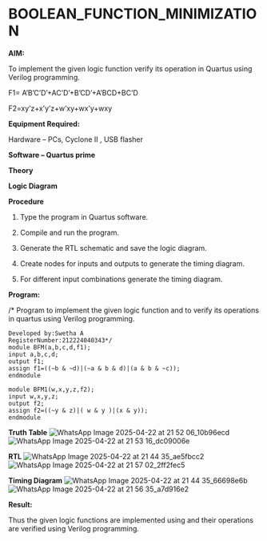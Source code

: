 # BOOLEAN_FUNCTION_MINIMIZATION

**AIM:**

To implement the given logic function verify its operation in Quartus using Verilog programming.

F1= A’B’C’D’+AC’D’+B’CD’+A’BCD+BC’D 

F2=xy’z+x’y’z+w’xy+wx’y+wxy

**Equipment Required:**

Hardware – PCs, Cyclone II , USB flasher

**Software – Quartus prime**

**Theory**

**Logic Diagram**

**Procedure**

1.	Type the program in Quartus software.

2.	Compile and run the program.

3.	Generate the RTL schematic and save the logic diagram.

4.	Create nodes for inputs and outputs to generate the timing diagram.

5.	For different input combinations generate the timing diagram.


**Program:**

/* Program to implement the given logic function and to verify its operations in quartus using Verilog programming.
```
Developed by:Swetha A
RegisterNumber:212224040343*/
module BFM(a,b,c,d,f1);
input a,b,c,d;
output f1;
assign f1=((~b & ~d)|(~a & b & d)|(a & b & ~c));
endmodule

module BFM1(w,x,y,z,f2);
input w,x,y,z;
output f2;
assign f2=((~y & z)|( w & y )|(x & y));
endmodule

```
**Truth Table**
![WhatsApp Image 2025-04-22 at 21 52 06_10b96ecd](https://github.com/user-attachments/assets/e38539ad-c95d-4d9b-b71a-8b56d53d6706)
![WhatsApp Image 2025-04-22 at 21 53 16_dc09006e](https://github.com/user-attachments/assets/36c2227c-0bbd-436c-940f-6b648f2023d8)


**RTL**
![WhatsApp Image 2025-04-22 at 21 44 35_ae5fbcc2](https://github.com/user-attachments/assets/e34a7c2e-83a1-4501-8867-6c24a1b5765c)
![WhatsApp Image 2025-04-22 at 21 57 02_2ff2fec5](https://github.com/user-attachments/assets/ebcc4381-909a-452a-9ea5-3527acb75def)


**Timing Diagram**
![WhatsApp Image 2025-04-22 at 21 44 35_66698e6b](https://github.com/user-attachments/assets/c31bf440-fb65-4365-9eca-4384725fda9f)
![WhatsApp Image 2025-04-22 at 21 56 35_a7d916e2](https://github.com/user-attachments/assets/ba6f62af-fdbe-49c7-b1a7-7c032b3f60d6)



**Result:**

Thus the given logic functions are implemented using and their operations are verified using Verilog programming.

